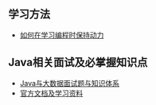 ## 学习方法

- [如何在学习编程时保持动力](https://www.freecodecamp.org/chinese/news/how-to-stay-motivated-while-learning-to-code/)

## Java相关面试及必掌握知识点

- [Java与大数据面试题与知识体系](Notes/Java.md)
- [官方文档及学习资料](Notes/OfficeDocs.md)




